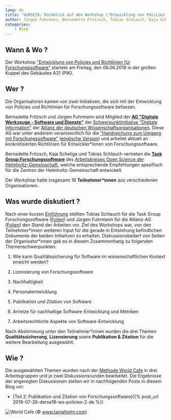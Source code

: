 ```yaml
---
lang: de
title: "deRSE19: Rückblick auf den Workshop \"Entwicklung von Policies und Richtlinien für Forschungssoftware\""
author: Jürgen Fuhrmann, Bernadette Fritzsch, Tobias Schlauch, Kaja Scheliga
categories: 
    - Blog
---
```

## Wann & Wo ?
Der Workshop ["Entwicklung von Policies und Richtlinien für Forschungssoftware"](https://www.de-rse.org/de/conf2019/talk/KZX8VD/) startete am Freitag, den 06.06.2019 in der großen Kuppel des Gebäudes A31 (PIK).

## Wer ?
Die Organisatoren kamen von zwei Initiativen, die sich mit der Entwicklung von Policies und Richtlinien für Forschungssoftware befassen. 

Bernadette Fritzsch und Jürgen Fuhrmann sind Mitglied der [**AG "Digitale Werkzeuge - Software und Dienste"**](https://www.allianzinitiative.de/handlungsfelder/digitale-werkzeuge-software-und-dienste/) der [Schwerpunktinitiative "Digitale Information"](https://www.allianzinitiative.de) der [Allianz der deutschen Wissenschaftsorganisationen](https://de.wikipedia.org/wiki/Allianz_der_Wissenschaftsorganisationen). Diese AG war unter anderem verantwortlich für die ["Handreichung zum Umgang mit Forschungssoftware"](https://doi.org/10.5281/zenodo.1172970) ([englische Version](https://doi.org/10.5281/zenodo.1172988)) und arbeitet aktuell an konkretisierten Richtlinien für Entwickler\*innen von Forschungssoftware.

Bernadette Fritzsch, Kaja Scheliga und Tobias Schlauch vertreten die [**Task Group Forschungssoftware**](https://os.helmholtz.de/open-science-in-der-helmholtz-gemeinschaft/akteure-und-ihre-rollen/arbeitskreis-open-science/task-group-forschungssoftware/) des [Arbeitskreises Open Science der Helmholtz-Gemeinschaft](https://os.helmholtz.de/open-science-in-der-helmholtz-gemeinschaft/akteure-und-ihre-rollen/arbeitskreis-open-science/), welche entsprechende Empfehlungen spezifisch für die Zentren der Helmholtz-Gemeinschaft entwickelt.

Der Workshop hatte insgesamt 16 **Teilnehmer\*innen** aus verschiedenen Organisationen.

## Was wurde diskutiert ?
Nach einer kurzen [Einführung](https://doi.org/10.5281/zenodo.3264893) stellten Tobias Schlauch für die Task Group Forschungssoftware ([Folien](https://doi.org/10.5281/zenodo.3264880)) und Jürgen Fuhrmann für die Allianz-AG ([Folien](https://doi.org/10.5281/zenodo.3264878)) den Stand der Arbeiten vor. Ziel des Workshops war, von den Teilnehmer\*innen weiteren Input für die gerade in Entstehung befindlichen Dokumente der beiden Initiativen zu erhalten. Diskussionsbedarf von Seiten der Organisator\*innen gab es in diesem Zusammenhang zu folgenden Themenschwerpunkten:


1) Wie kann Qualitätssicherung für Software im wissenschaftlichen Kontext erreicht werden?

2) Lizensierung von Forschungssoftware

3) Nachhaltigkeit

4) Personalentwicklung

5) Publikation und Zitation von Software

6) Anreize für nachhaltige Software-Entwicklung und Metriken

7) Arbeitsrechtliche Aspekte von Software-Entwicklung

Nach Abstimmung unter den Teilnehmer\*innen wurden die drei Themen **Qualitätssicherung**, **Lizensierung** sowie **Publikation & Zitation** für die weitere Bearbeitung ausgewählt.

## Wie ?
Die ausgewählten Themen wurden nach der [Methode World Cafe](https://de.wikipedia.org/wiki/World-Caf%C3%A9) in drei Arbeitsgruppen und je zwei Diskussionsrunden bearbeitet. Die Ergebnisse der angeregten Diskussionen stellen wir in nachfolgenden Posts in diesem Blog vor:

- [Teil 2: Publikation und Zitation von Forschungssoftware]({% post_url 2019-07-26-derse19-ws-policies-2-de %})

![World Cafe](https://innovationskulturmanagen.files.wordpress.com/2016/02/fullsizerender.jpg?w=1024)
(&copy; www.tanjafoehr.com)
